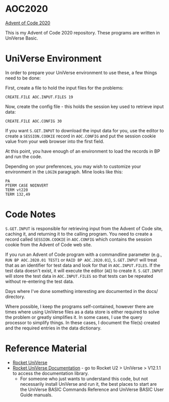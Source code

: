 # AOC2020
[Advent of Code 2020](https://adventofcode.com/2020/)

This is my Advent of Code 2020 repository.  These programs are written in UniVerse Basic.

# UniVerse Environment
In order to prepare your UniVerse environment to use these, a few things need to be done:

First, create a file to hold the input files for the problems:

```
CREATE.FILE AOC.INPUT.FILES 19
```

Now, create the config file - this holds the session key used to retrieve input data:

```
CREATE.FILE AOC.CONFIG 30
```

If you want `S.GET.INPUT` to download the input data for you, use the editor to create a `SESSION.COOKIE` record in `AOC.CONFIG` and put the session cookie value from your web browser into the first field.

At this point, you have enough of an environment to load the records in BP and run the code.

Depending on your preferences, you may wish to customize your environment in the `LOGIN` paragraph.  Mine looks like this:
```
PA
PTERM CASE NOINVERT
TERM vt220
TERM 132,49
```

# Code Notes
`S.GET.INPUT` is responsible for retrieving input from the Advent of Code site, caching it, and returning it to the calling program.  You need to create a record called `SESSION.COOKIE` in `AOC.CONFIG` which contains the session cookie from the Advent of Code web site.

If you run an Advent of Code program with a commandline parameter (e.g., `RUN BP AOC.2020.01 TEST1` or `RAID BP AOC.2020.01`), `S.GET.INPUT` will treat that as an identifier for test data and look for that in `AOC.INPUT.FILES`.  If the test data doesn't exist, it will execute the editor (`AE`) to create it.  `S.GET.INPUT` will store the test data in `AOC.INPUT.FILES` so that tests can be repeated without re-entering the test data.

Days where I've done something interesting are documented in the docs/ directory.

Where possible, I keep the programs self-contained, however there are times where using UniVerse files as a data store is either required to solve the problem or greatly simplifies it.  In some cases, I use the query processor to simplify things.  In these cases, I document the file(s) created and the required entries in the data dictionary.

# Reference Material

* [Rocket UniVerse](https://www.rocketsoftware.com/products/rocket-universe-0/rocket-universe)
* [Rocket UniVerse Documentation](https://docs.rocketsoftware.com/nxt/gateway.dll?f=templates$fn=default.htm) - go to Rocket U2 > UniVerse > V12.1.1 to access the documentation library.
  * For someone who just wants to understand this code, but not necessarily install UniVerse and run it, the best places to start are the UniVerse BASIC Commands Reference and UniVerse BASIC User Guide manuals.

